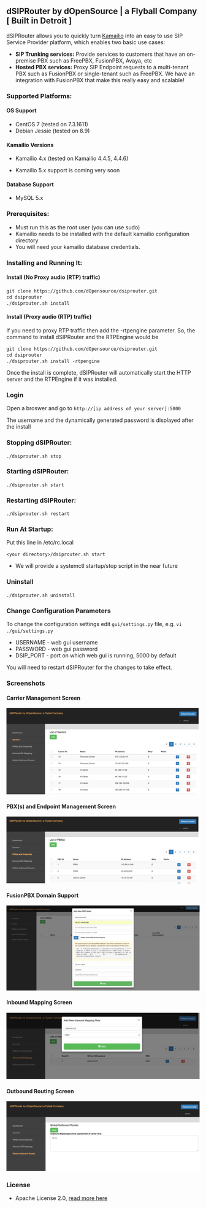 ## dSIPRouter by dOpenSource | a Flyball Company [ Built in Detroit ]

dSIPRouter allows you to quickly turn [Kamailio](https://www.kamailio.org/) into an easy to use SIP Service Provider platform, which enables two basic use cases:

- **SIP Trunking services:** Provide services to customers that have an on-premise PBX such as FreePBX, FusionPBX, Avaya, etc
- **Hosted PBX services:** Proxy SIP Endpoint requests to a multi-tenant PBX such as FusionPBX or single-tenant such as FreePBX. We have an integration with FusionPBX that make this really easy and scalable!

### Supported Platforms:

#### OS Support

- CentOS 7 (tested on 7.3.1611)
- Debian Jessie (tested on 8.9)

#### Kamailio Versions
- Kamailio 4.x (tested on Kamailio 4.4.5, 4.4.6)
* Kamailio 5.x support is coming very soon

#### Database Support

- MySQL 5.x

### Prerequisites:

- Must run this as the root user (you can use sudo)
- Kamailio needs to be installed with the default kamailio configuration directory
- You will need your kamailio database credentials.  
  

### Installing and Running It:

#### Install (No Proxy audio (RTP) traffic)

```
git clone https://github.com/dOpensource/dsiprouter.git
cd dsiprouter
./dsiprouter.sh install
```

#### Install (Proxy audio (RTP) traffic)

If you need to proxy RTP traffic then add the -rtpengine parameter.  So, the command to install dSIPRouter and the RTPEngine would be

```
git clone https://github.com/dOpensource/dsiprouter.git
cd dsiprouter
./dsiprouter.sh install -rtpengine
```

Once the install is complete, dSIPRouter will automatically start the HTTP server and the RTPEngine if it was installed.    

### Login 

Open a broswer and go to `http://[ip address of your server]:5000`

The username and the dynamically generated password is displayed after the install

### Stopping dSIPRouter:
```
./dsiprouter.sh stop
```

### Starting dSIPRouter:
```
./dsiprouter.sh start
```

### Restarting dSIPRouter:
```
./dsiprouter.sh restart
```

### Run At Startup:

Put this line in /etc/rc.local

```
<your directory>/dsiprouter.sh start
```
* We will provide a systemctl startup/stop script in the near future

### Uninstall
```
./dsiprouter.sh uninstall
```

### Change Configuration Parameters

To change the configuration settings edit `gui/settings.py` file, e.g. `vi ./gui/settings.py`

* USERNAME - web gui username
* PASSWORD - web gui password
* DSIP_PORT - port on which web gui is running, 5000 by default

You will need to restart dSIPRouter for the changes to take effect.

### Screenshots

#### Carrier Management Screen
![dSIPRouter Carrier Screen](/docs/images/dsiprouter-carriers.jpg)

#### PBX(s) and Endpoint Management Screen
![dSIPRouter PBX Screen](/docs/images/dsiprouter-pbxs.jpg)

#### FusionPBX Domain Support
![dSIPRouter FusionPBX Domain Support Screen](/docs/images/dsiprouter-fusionpbx_domain_support.jpg)

#### Inbound Mapping Screen
![dSIPRouter Inbound Mapping Screen](/docs/images/dsiprouter-inboundmapping.jpg)

#### Outbound Routing Screen
![dSIPRouter Outbound Routing Screen](/docs/images/dsiprouter-outboundrouting.jpg)

### License

* Apache License 2.0, [read more here](./LICENSE)
